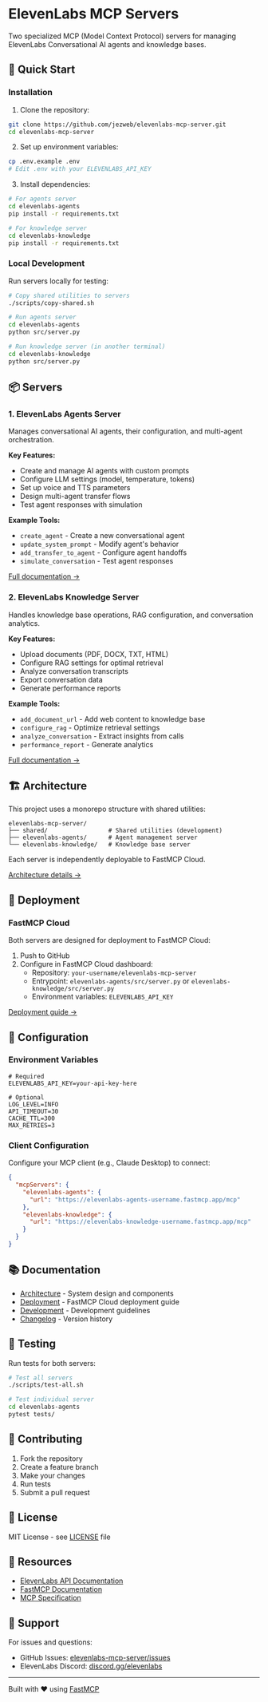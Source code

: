 # ElevenLabs MCP Servers

Two specialized MCP (Model Context Protocol) servers for managing ElevenLabs Conversational AI agents and knowledge bases.

## 🚀 Quick Start

### Installation

1. Clone the repository:
```bash
git clone https://github.com/jezweb/elevenlabs-mcp-server.git
cd elevenlabs-mcp-server
```

2. Set up environment variables:
```bash
cp .env.example .env
# Edit .env with your ELEVENLABS_API_KEY
```

3. Install dependencies:
```bash
# For agents server
cd elevenlabs-agents
pip install -r requirements.txt

# For knowledge server
cd elevenlabs-knowledge
pip install -r requirements.txt
```

### Local Development

Run servers locally for testing:

```bash
# Copy shared utilities to servers
./scripts/copy-shared.sh

# Run agents server
cd elevenlabs-agents
python src/server.py

# Run knowledge server (in another terminal)
cd elevenlabs-knowledge
python src/server.py
```

## 📦 Servers

### 1. ElevenLabs Agents Server

Manages conversational AI agents, their configuration, and multi-agent orchestration.

**Key Features:**
- Create and manage AI agents with custom prompts
- Configure LLM settings (model, temperature, tokens)
- Set up voice and TTS parameters
- Design multi-agent transfer flows
- Test agent responses with simulation

**Example Tools:**
- `create_agent` - Create a new conversational agent
- `update_system_prompt` - Modify agent's behavior
- `add_transfer_to_agent` - Configure agent handoffs
- `simulate_conversation` - Test agent responses

[Full documentation →](./elevenlabs-agents/README.md)

### 2. ElevenLabs Knowledge Server

Handles knowledge base operations, RAG configuration, and conversation analytics.

**Key Features:**
- Upload documents (PDF, DOCX, TXT, HTML)
- Configure RAG settings for optimal retrieval
- Analyze conversation transcripts
- Export conversation data
- Generate performance reports

**Example Tools:**
- `add_document_url` - Add web content to knowledge base
- `configure_rag` - Optimize retrieval settings
- `analyze_conversation` - Extract insights from calls
- `performance_report` - Generate analytics

[Full documentation →](./elevenlabs-knowledge/README.md)

## 🏗️ Architecture

This project uses a monorepo structure with shared utilities:

```
elevenlabs-mcp-server/
├── shared/                 # Shared utilities (development)
├── elevenlabs-agents/      # Agent management server
└── elevenlabs-knowledge/   # Knowledge base server
```

Each server is independently deployable to FastMCP Cloud.

[Architecture details →](./ARCHITECTURE.md)

## 🚢 Deployment

### FastMCP Cloud

Both servers are designed for deployment to FastMCP Cloud:

1. Push to GitHub
2. Configure in FastMCP Cloud dashboard:
   - Repository: `your-username/elevenlabs-mcp-server`
   - Entrypoint: `elevenlabs-agents/src/server.py` or `elevenlabs-knowledge/src/server.py`
   - Environment variables: `ELEVENLABS_API_KEY`

[Deployment guide →](./DEPLOYMENT.md)

## 🔧 Configuration

### Environment Variables

```env
# Required
ELEVENLABS_API_KEY=your-api-key-here

# Optional
LOG_LEVEL=INFO
API_TIMEOUT=30
CACHE_TTL=300
MAX_RETRIES=3
```

### Client Configuration

Configure your MCP client (e.g., Claude Desktop) to connect:

```json
{
  "mcpServers": {
    "elevenlabs-agents": {
      "url": "https://elevenlabs-agents-username.fastmcp.app/mcp"
    },
    "elevenlabs-knowledge": {
      "url": "https://elevenlabs-knowledge-username.fastmcp.app/mcp"
    }
  }
}
```

## 📚 Documentation

- [Architecture](./ARCHITECTURE.md) - System design and components
- [Deployment](./DEPLOYMENT.md) - FastMCP Cloud deployment guide
- [Development](./CLAUDE.md) - Development guidelines
- [Changelog](./CHANGELOG.md) - Version history

## 🧪 Testing

Run tests for both servers:

```bash
# Test all servers
./scripts/test-all.sh

# Test individual server
cd elevenlabs-agents
pytest tests/
```

## 🤝 Contributing

1. Fork the repository
2. Create a feature branch
3. Make your changes
4. Run tests
5. Submit a pull request

## 📄 License

MIT License - see [LICENSE](./LICENSE) file

## 🔗 Resources

- [ElevenLabs API Documentation](https://elevenlabs.io/docs/api-reference)
- [FastMCP Documentation](https://github.com/jlowin/fastmcp)
- [MCP Specification](https://modelcontextprotocol.io)

## 💬 Support

For issues and questions:
- GitHub Issues: [elevenlabs-mcp-server/issues](https://github.com/jezweb/elevenlabs-mcp-server/issues)
- ElevenLabs Discord: [discord.gg/elevenlabs](https://discord.gg/elevenlabs)

---

Built with ❤️ using [FastMCP](https://github.com/jlowin/fastmcp)